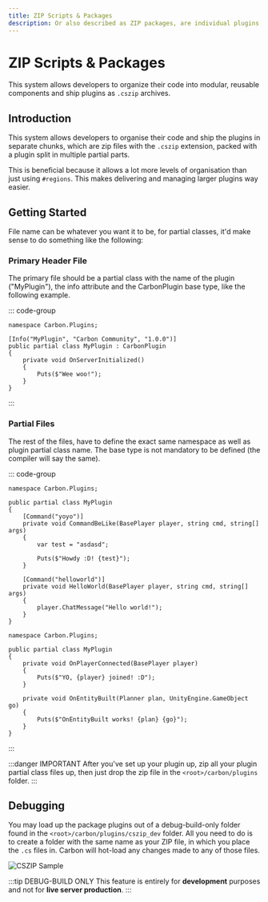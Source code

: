 ```yaml
---
title: ZIP Scripts & Packages
description: Or also described as ZIP packages, are individual plugins which are split in multiple different files under the same namespace and partial class name.
---
```


# ZIP Scripts & Packages

This system allows developers to organize their code into modular, reusable components and ship plugins as `.cszip`
archives.

## Introduction

This system allows developers to organise their code and ship the plugins in separate chunks, which are zip files with
the `.cszip` extension, packed with a plugin split in multiple partial parts.

This is beneficial because it allows a lot more levels of organisation than just using `#regions`. This makes
delivering and managing larger plugins way easier.

## Getting Started

File name can be whatever you want it to be, for partial classes, it'd make sense to do something like the following:

### Primary Header File

The primary file should be a partial class with the name of the plugin ("MyPlugin"), the info attribute and the
CarbonPlugin base type, like the following example.

::: code-group

```csharp:line-numbers [MyPlugin.Main.cs]
namespace Carbon.Plugins;

[Info("MyPlugin", "Carbon Community", "1.0.0")]
public partial class MyPlugin : CarbonPlugin
{
    private void OnServerInitialized()
    {
        Puts($"Wee woo!");
    }
}
```

:::

### Partial Files

The rest of the files, have to define the exact same namespace as well as plugin partial class name. The base type is
not mandatory to be defined (the compiler will say the same).

::: code-group

```csharp:line-numbers [MyPlugin.Commands.cs]
namespace Carbon.Plugins;

public partial class MyPlugin
{
    [Command("yoyo")]
    private void CommandBeLike(BasePlayer player, string cmd, string[] args)
    {
        var test = "asdasd";

        Puts($"Howdy :D! {test}");
    }

    [Command("helloworld")]
    private void HelloWorld(BasePlayer player, string cmd, string[] args)
    {
        player.ChatMessage("Hello world!");
    }
}
```

```csharp:line-numbers [MyPlugin.Hooks.cs]
namespace Carbon.Plugins;

public partial class MyPlugin
{
    private void OnPlayerConnected(BasePlayer player)
    {
        Puts($"YO, {player} joined! :D");
    }

    private void OnEntityBuilt(Planner plan, UnityEngine.GameObject go)
    {
        Puts($"OnEntityBuilt works! {plan} {go}");
    }
}
```

:::

:::danger IMPORTANT
After you've set up your plugin up, zip all your plugin partial class files up, then just drop the zip file in the
`<root>/carbon/plugins` folder.
:::

## Debugging

You may load up the package plugins out of a debug-build-only folder found in the `<root>/carbon/plugins/cszip_dev`
folder. All you need to do is to create a folder with the same name as your ZIP file, in which you place the `.cs` files
in. Carbon will hot-load any changes made to any of those files.

![CSZIP Sample](/misc/cszip-sample.webp)

:::tip DEBUG-BUILD ONLY
This feature is entirely for **development** purposes and not for **live server production**.
:::

